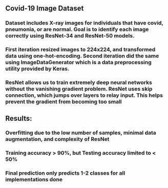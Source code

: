 ## Covid-19 Image Dataset

### Dataset includes X-ray images for individuals that have covid, pneumonia, or are normal. Goal is to identify each image correctly using ResNet-34 and ResNet-50 models.
### First iteration resized images to 224x224, and transformed data using one-hot-encoding. Second iteration did the same using ImageDataGenerator which is a data preprocessing utility provided by Keras.
### ResNet allows us to train extremely deep neural networks without the vanishing gradient problem. ResNet uses skip connection, which jumps over layers to relay input. This helps prevent the gradient from becoming too small

## Results:
### Overfitting due to the low number of samples, minimal data augmentation, and complexity of ResNet
### Training accuracy > 90%, but Testing accuracy limited to < 50%
### Final prediction only predicts 1-2 classes for all implementations done
